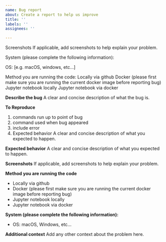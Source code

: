 ```yaml
---
name: Bug report
about: Create a report to help us improve
title: ''
labels: ''
assignees: ''

---
```

Screenshots If applicable, add screenshots to help explain your problem.

System (please complete the following information):

OS: [e.g. macOS, windows, etc...]


Method you are running the code:
Locally via github
Docker (please first make sure you are running the current docker image before reporting bug)
Jupyter notebook locally
Jupyter notebook via docker


**Describe the bug**
A clear and concise description of what the bug is.

**To Reproduce**
1. commands run up to point of bug
2. command used when bug appeared
3. include error
4. Expected behavior A clear and concise description of what you expected to happen.

**Expected behavior**
A clear and concise description of what you expected to happen.

**Screenshots**
If applicable, add screenshots to help explain your problem.

**Method you are running the code**
* Locally via github
* Docker (please first make sure you are running the current docker image before reporting bug)
* Jupyter notebook locally
* Jupyter notebook via docker

**System (please complete the following information):**
 - OS: macOS, Windows, etc...

**Additional context**
Add any other context about the problem here.
